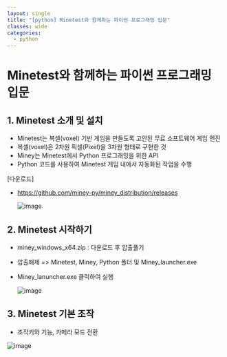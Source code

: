 ```yaml
---
layout: single
title: "[python] Minetest와 함께하는 파이썬 프로그래밍 입문"
classes: wide
categories:
  - python
---  
```


# Minetest와 함께하는 파이썬 프로그래밍 입문    
## 1. Minetest 소개 및 설치  
  + Minetest는 복셀(voxel) 기반 게임을 만들도록 고안된 무료 소프트웨어 게임 엔진
  + 복셀(voxel)은 2차원 픽셀(Pixel)을 3차원 형태로 구현한 것
  + Miney는 Minetest에서 Python 프로그래밍을 위한 API
  + Python 코드를 사용하여 Minetest 게임 내에서 자동화된 작업을 수행

  [다운로드]
  + https://github.com/miney-py/miney_distribution/releases  
    
    ![image](https://github.com/user-attachments/assets/a0011eab-1e73-4092-9c4c-a9ba3565c964)
  
 ## 2. Minetest 시작하기  
   + miney_windows_x64.zip : 다운로드 후 압출풀기
   + 압출해제 => Minetest, Miney, Python 폴더 및 Miney_launcher.exe
   + Miney_lanuncher.exe 클릭하여 실행

     ![image](https://github.com/user-attachments/assets/93721247-ca74-4d36-9e1b-bfd84a0cb890)

## 3. Minetest 기본 조작  
  + 조작키와 기능, 카메라 모드 전환
  
  ![image](https://github.com/user-attachments/assets/9b8b9e10-2189-47f1-a64b-1886fc697f7c)

  
